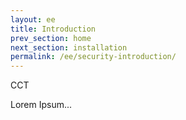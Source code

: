 ```yaml
---
layout: ee
title: Introduction
prev_section: home
next_section: installation
permalink: /ee/security-introduction/
---
```


CCT


Lorem Ipsum...